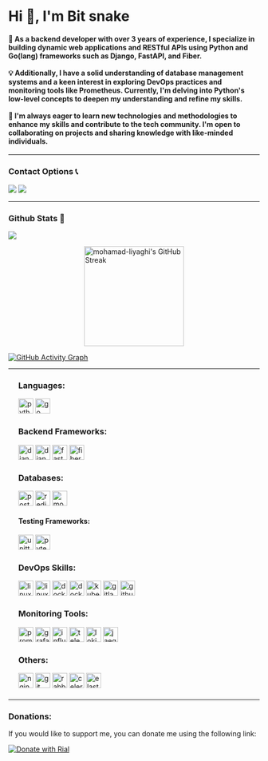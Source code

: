 <h1>Hi 👋, I'm Bit snake</h1>

<h4>
🚀 As a backend developer with over 3 years of experience, I specialize in building dynamic web applications and RESTful APIs using Python and Go(lang) frameworks such as Django, FastAPI, and Fiber.
<br><br>
💡 Additionally, I have a solid understanding of database management systems and a keen interest in exploring DevOps practices and monitoring tools like Prometheus. Currently, I'm delving into Python's low-level concepts to deepen my understanding and refine my skills.
<br><br>
🌟 I'm always eager to learn new technologies and methodologies to enhance my skills and contribute to the tech community. I'm open to collaborating on projects and sharing knowledge with like-minded individuals.
</h4>
<hr>

<h3 align="left">Contact Options 📞 </h3>
<a href="https://t.me/bit_snake"><img src="https://img.shields.io/badge/Telegram-2CA5E0?style=for-the-badge&logo=telegram&logoColor=white"></a>
<a href="bitsnake.2024@gmail.com"><img src="https://img.shields.io/badge/Gmail-D14836?style=for-the-badge&logo=gmail&logoColor=white" /> </a>
<hr>

<h3>Github Stats  🚀</h3>

![](https://github-profile-summary-cards.vercel.app/api/cards/profile-details?username=bitsnakee&theme=blueberry)

<div style="display: flex; flex-direction: row; justify-content: center;">
    <img src="https://github-readme-streak-stats.herokuapp.com?user=bitsnakee&theme=github-dark&date_format=M%20j%5B%2C%20Y%5D" alt="mohamad-liyaghi's GitHub Streak" height="200">
</div>

[![GitHub Activity Graph](https://github-readme-activity-graph.vercel.app/graph?username=bitsnake&theme=github-compact)](https://github.com/mohamad-liyaghi/github-readme-activity-graph)

<hr>

<div>
    <div style="margin: 20px;">
    <h3>Languages:</h3>
        <img style="height:30px;" alt="python" src="https://img.shields.io/badge/Python-030903.svg?style=flat&logo=python&logoColor=yellow">
        <img style="height:30px;" alt="go" src="https://img.shields.io/badge/Go-030903.svg?style=flat&logo=go&logoColor=blue">
    <h3>Backend Frameworks:</h3>
        <img style="height:30px;" alt="django" src="https://img.shields.io/badge/Django-030903.svg?style=flat&logo=django&logoColor=green">
        <img style="height:30px;" alt="django-rest" src="https://img.shields.io/badge/DjangoRestFrameWork-030903.svg?style=flat&logo=django&logoColor=white">
        <img style="height:30px;" alt="fastapi" src="https://img.shields.io/badge/FastAPI-030903.svg?style=flat&logo=fastapi&logoColor=green">
        <img style="height:30px;" alt="fiber" src="https://img.shields.io/badge/Fiber-030903.svg?style=flat&logo=fiber&logoColor=green">
    <br><h3>Databases:</h3>
        <img style="height:30px;" alt="postgres" src="https://img.shields.io/badge/PostgreSQL-030903.svg?style=flat&logo=postgresql&logoColor=blue">
        <img style="height:30px;" alt="redis" src="https://img.shields.io/badge/Redis-030903.svg?style=plasic&logo=redis&logoColor=red">
        <img style="height:30px;" alt="mongodb" src="https://img.shields.io/badge/mongodb-030903.svg?style=plasic&logo=mongodb&logoColor=green">
       <h4>Testing Frameworks:</h4>
        <img style="height:30px;" alt="unittest" src="https://img.shields.io/badge/Unittest-030903.svg?style=plasic&logo=unittest&logoColor=blue">
        <img style="height:30px;" alt="pytest" src="https://img.shields.io/badge/pytest-030903.svg?style=plasic&logo=pytest&logoColor=aqua">
    <h3>DevOps Skills:</h3>
        <img style="height:30px;" alt="linux" src="https://img.shields.io/badge/linux-030903.svg?style=flat&logo=Linux">
        <img style="height:30px;" alt="linux-bash" src="https://img.shields.io/badge/Bash%20Script-030903?style=for-the-badge&logo=GNU%20Bash&logoColor=white">
        <img style="height:30px;" alt="docker" src="https://img.shields.io/badge/Docker-030903.svg?style=plasic&logo=docker&logoColor=blue">
        <img style="height:30px;" alt="docker-compose" src="https://img.shields.io/badge/DockerCompose-030903.svg?style=plasic&logo=docker&logoColor=orange">
        <img style="height:30px;" alt="kubernetes" src="https://img.shields.io/badge/Kubernetes-030903.svg?style=plasic&logo=kubernetes&logoColor=blue">
        <img style="height:30px;" alt="gitlab-ci" src="https://img.shields.io/badge/Gitlab%20CI-030903.svg?style=plasic&logo=gitlab&logoColor=orange">
        <img style="height:30px;" alt="github-actions" src="https://img.shields.io/badge/Github%20Actions-030903.svg?style=plasic&logo=github-actions&logoColor=green">
    <h3>Monitoring Tools:</h3>
        <img style="height:30px;" alt="prometheus" src="https://img.shields.io/badge/Prometheus-030903.svg?style=flat&logo=prometheus&logoColor=red">
        <img style="height:30px;" alt="grafana" src="https://img.shields.io/badge/Grafana-030903.svg?style=flat&logo=grafana&logoColor=orange">
        <img style="height:30px;" alt="influxdb" src="https://img.shields.io/badge/InfluxDB-030903.svg?style=flat&logo=influxdb&logoColor=blue">
        <img style="height:30px;" alt="telegraf" src="https://img.shields.io/badge/Telegraf-030903.svg?style=flat&logo=telegraf&logoColor=green">
        <img style="height:30px;" alt="loki" src="https://img.shields.io/badge/Loki-030903.svg?style=flat&logo=loki&logoColor=green">
        <img style="height:30px;" alt="jaeger" src="https://img.shields.io/badge/Jaeger-030903.svg?style=flat&logo=jaeger&logoColor=green">
    <br>
    <h3>Others:</h3>
        <img style="height:30px;" alt="nginx" src="https://img.shields.io/badge/nginx-030903.svg?style=flat&logo=nginx&logoColor=green">
        <img style="height:30px;" alt="git" src="https://img.shields.io/badge/Git-030903.svg?style=plasic&logo=git&logoColor=orange">
        <img style="height:30px;" alt="rabbitmq" src="https://img.shields.io/badge/rabbitmq-030903.svg?style=flat&logo=rabbitmq&logoColor=orange">
        <img style="height:30px;" alt="celery" src="https://img.shields.io/badge/celery-030903.svg?style=flat&logo=celery&logoColor=green">
        <img style="height:30px;" alt="elasticsearch" src="https://img.shields.io/badge/Elasticsearch-030903.svg?style=flat&logo=elasticsearch&logoColor=white">
    </div>
</div>

<hr>
<h3>Donations:</h3>

If you would like to support me, you can donate me using the following link:

[![Donate with Rial](https://img.shields.io/badge/Donate-FFDD00?style=for-the-badge&logo=buy-me-a-coffee&logoColor=black)](https://www.coffeete.ir/bitsnakee)